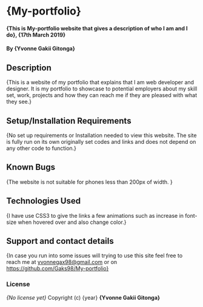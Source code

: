 # {My-portfolio}
#### {This is My-portfolio website that gives a description of who I am and I do}, {17th March 2019}
#### By **{Yvonne Gakii Gitonga}**
## Description
{This is a website of my portfolio that explains that I am web developer and designer. It is my portfolio to showcase to potential employers about my skill set, work, projects and how they can reach me if they are pleased with what they see.}
## Setup/Installation Requirements
{No set up requirements or Installation needed to view this website. The site is fully run on its own originally set codes and links and does not depend on any other code to function.}
## Known Bugs
{The website is not suitable for phones less than 200px of width. }
## Technologies Used
{I have use CSS3 to give the links a few animations such as increase in font-size when hovered over and also change color.}
## Support and contact details
{In case you run into some issues will trying to use this site feel free to reach me at yvonnegax98@gmail.com or on https://github.com/Gaks98/My-portfolio}
### License
*{No license yet}*
Copyright (c) {year} **{Yvonne Gakii Gitonga}**
